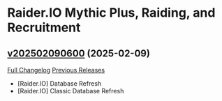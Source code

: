 # Raider.IO Mythic Plus, Raiding, and Recruitment

## [v202502090600](https://github.com/RaiderIO/raiderio-addon/tree/v202502090600) (2025-02-09)
[Full Changelog](https://github.com/RaiderIO/raiderio-addon/compare/v202502080600...v202502090600) [Previous Releases](https://github.com/RaiderIO/raiderio-addon/releases)

- [Raider.IO] Database Refresh  
- [Raider.IO] Classic Database Refresh  
